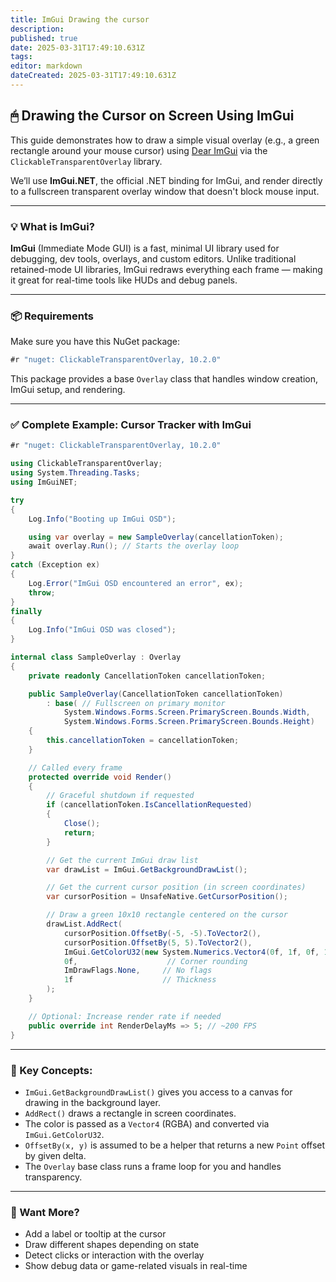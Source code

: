 ```yaml
---
title: ImGui Drawing the cursor
description: 
published: true
date: 2025-03-31T17:49:10.631Z
tags: 
editor: markdown
dateCreated: 2025-03-31T17:49:10.631Z
---
```


## 🖱 Drawing the Cursor on Screen Using ImGui

This guide demonstrates how to draw a simple visual overlay (e.g., a green rectangle around your mouse cursor) using [Dear ImGui](https://github.com/ocornut/imgui) via the `ClickableTransparentOverlay` library.

We’ll use **ImGui.NET**, the official .NET binding for ImGui, and render directly to a fullscreen transparent overlay window that doesn't block mouse input.

---

### 💡 What is ImGui?

**ImGui** (Immediate Mode GUI) is a fast, minimal UI library used for debugging, dev tools, overlays, and custom editors. Unlike traditional retained-mode UI libraries, ImGui redraws everything each frame — making it great for real-time tools like HUDs and debug panels.

---

### 📦 Requirements

Make sure you have this NuGet package:

```csharp
#r "nuget: ClickableTransparentOverlay, 10.2.0"
```

This package provides a base `Overlay` class that handles window creation, ImGui setup, and rendering.

---

### ✅ Complete Example: Cursor Tracker with ImGui

```csharp
#r "nuget: ClickableTransparentOverlay, 10.2.0"

using ClickableTransparentOverlay;
using System.Threading.Tasks;
using ImGuiNET;

try
{
    Log.Info("Booting up ImGui OSD");

    using var overlay = new SampleOverlay(cancellationToken);
    await overlay.Run(); // Starts the overlay loop
}
catch (Exception ex)
{
    Log.Error("ImGui OSD encountered an error", ex);
    throw;
}
finally
{
    Log.Info("ImGui OSD was closed");
}

internal class SampleOverlay : Overlay
{
    private readonly CancellationToken cancellationToken;

    public SampleOverlay(CancellationToken cancellationToken)
        : base( // Fullscreen on primary monitor
            System.Windows.Forms.Screen.PrimaryScreen.Bounds.Width,
            System.Windows.Forms.Screen.PrimaryScreen.Bounds.Height)
    {
        this.cancellationToken = cancellationToken;
    }

    // Called every frame
    protected override void Render()
    {
        // Graceful shutdown if requested
        if (cancellationToken.IsCancellationRequested)
        {
            Close();
            return;
        }

        // Get the current ImGui draw list
        var drawList = ImGui.GetBackgroundDrawList();

        // Get the current cursor position (in screen coordinates)
        var cursorPosition = UnsafeNative.GetCursorPosition();

        // Draw a green 10x10 rectangle centered on the cursor
        drawList.AddRect(
            cursorPosition.OffsetBy(-5, -5).ToVector2(),
            cursorPosition.OffsetBy(5, 5).ToVector2(),
            ImGui.GetColorU32(new System.Numerics.Vector4(0f, 1f, 0f, 1f)), // Green
            0f,                    // Corner rounding
            ImDrawFlags.None,     // No flags
            1f                    // Thickness
        );
    }

    // Optional: Increase render rate if needed
    public override int RenderDelayMs => 5; // ~200 FPS
}
```

---

### 📌 Key Concepts:

- `ImGui.GetBackgroundDrawList()` gives you access to a canvas for drawing in the background layer.
- `AddRect()` draws a rectangle in screen coordinates.
- The color is passed as a `Vector4` (RGBA) and converted via `ImGui.GetColorU32`.
- `OffsetBy(x, y)` is assumed to be a helper that returns a new `Point` offset by given delta.
- The `Overlay` base class runs a frame loop for you and handles transparency.

---

### 🎯 Want More?

- Add a label or tooltip at the cursor
- Draw different shapes depending on state
- Detect clicks or interaction with the overlay
- Show debug data or game-related visuals in real-time
